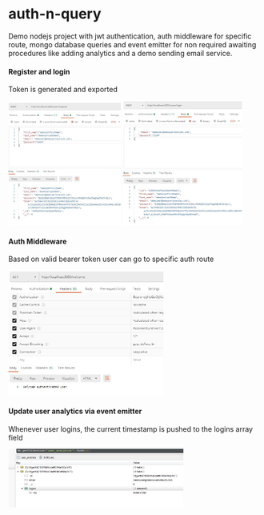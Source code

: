 # auth-n-query

Demo nodejs project with jwt authentication, auth middleware for specific route, mongo database queries and event emitter for non required awaiting procedures like adding analytics and a demo sending email service.


#### Register and login
Token is generated and exported
<p float="left">
<img src="https://github.com/athangk/auth-n-query/blob/main/Capture_1_register.JPG" height="250">
<img src="https://github.com/athangk/auth-n-query/blob/main/Capture_2_login.JPG" height="250">
</p>
  
#### Auth Middleware
Based on valid bearer token user can go to specific auth route
<p float="left">
<img src="https://github.com/athangk/auth-n-query/blob/main/Capture_3_auth_middleware.JPG" height="250">
</p>

#### Update user analytics via event emitter
Whenever user logins, the current timestamp is pushed to the logins array field 
<p float="left">
<img src="https://github.com/athangk/auth-n-query/blob/main/Capture_4_user_analytic.JPG" width="350">
</p>

